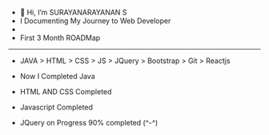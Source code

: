 
- 👋 Hi, I’m SURAYANARAYANAN S
- I Documenting My Journey to Web Developer
-
-  First 3 Month ROADMap
- ---------
- JAVA > HTML > CSS > JS > JQuery > Bootstrap > Git > Reactjs

- Now I Completed Java 
- HTML AND CSS Completed
- Javascript Completed
- JQuery on Progress 90% completed (^-^)

